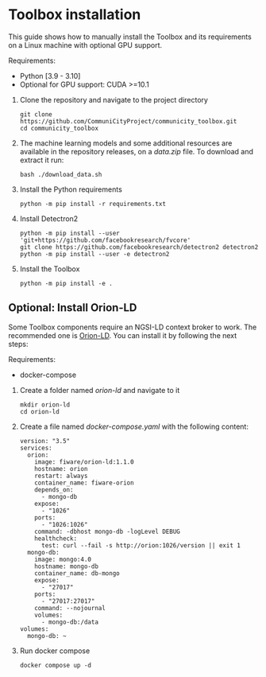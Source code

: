 # Toolbox installation

This guide shows how to manually install the Toolbox and its requirements on a Linux machine with optional GPU support.

Requirements:
- Python [3.9 - 3.10]
- Optional for GPU support: CUDA >=10.1 

1. Clone the repository and navigate to the project directory

    ```
    git clone https://github.com/CommuniCityProject/communicity_toolbox.git
    cd communicity_toolbox
    ```

2. The machine learning models and some additional resources are available in the repository releases, on a _data.zip_ file. To download and extract it run:
    
    ```
    bash ./download_data.sh
    ```

3. Install the Python requirements

    ```
    python -m pip install -r requirements.txt
    ```

4. Install Detectron2

    ```
    python -m pip install --user 'git+https://github.com/facebookresearch/fvcore'
    git clone https://github.com/facebookresearch/detectron2 detectron2
    python -m pip install --user -e detectron2
    ```

5. Install the Toolbox

    ```
    python -m pip install -e .
    ```

## Optional: Install Orion-LD
Some Toolbox components require an NGSI-LD context broker to work. The recommended one is [Orion-LD](https://github.com/FIWARE/context.Orion-LD). You can install it by following the next steps:

Requirements:
- docker-compose

1. Create a folder named _orion-ld_ and navigate to it

    ```
    mkdir orion-ld
    cd orion-ld
    ```

2. Create a file named _docker-compose.yaml_ with the following content:
    ```
    version: "3.5"
    services:
      orion:
        image: fiware/orion-ld:1.1.0
        hostname: orion
        restart: always
        container_name: fiware-orion
        depends_on:
          - mongo-db
        expose:
          - "1026"
        ports:
          - "1026:1026" 
        command: -dbhost mongo-db -logLevel DEBUG
        healthcheck:
          test: curl --fail -s http://orion:1026/version || exit 1
      mongo-db:
        image: mongo:4.0
        hostname: mongo-db
        container_name: db-mongo
        expose:
          - "27017"
        ports:
          - "27017:27017" 
        command: --nojournal
        volumes:
          - mongo-db:/data
    volumes:
      mongo-db: ~
    ```

3. Run docker compose

    ```
    docker compose up -d
    ```
